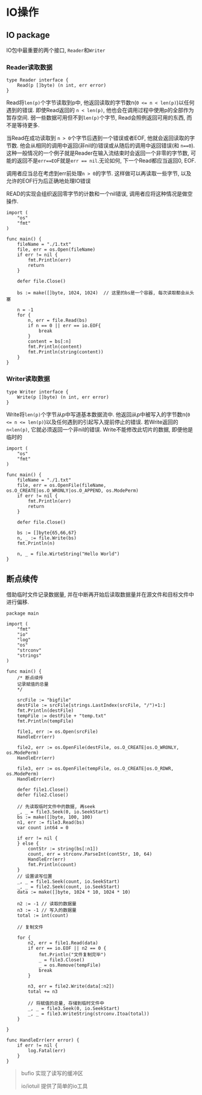 # IO操作

## IO package

IO包中最重要的两个接口, `Reader`和`Writer`

### Reader读取数据

```golang
type Reader interface {
    Read(p []byte) (n int, err error)
}
```

Read将`len(p)`个字节读取到p中, 他返回读取的字节数n(`0 <= n < len(p)`)以任何遇到的错误. 即使Read返回的 `n < len(p)`, 他也会在调用过程中使用p的全部作为暂存空间. 弱一些数据可用但不到`len(p)`个字节, Read会照例返回可用的东西, 而不是等待更多.

当Read在成功读取到 `n > 0`个字节后遇到一个错误或者EOF, 他就会返回读取的字节数. 他会从相同的调用中返回(非nil的)错误或从随后的调用中返回错误(和 `n==0`). 这种一般情况的一个例子就是Reader在输入流结束时会返回一个非零的字节数, 可能的返回不是`err==EO`F就是`err == nil`.无论如何, 下一个Read都应当返回0, EOF.

调用者应当总在考虑到err前处理`n > 0`的字节. 这样做可以再读取一些字节, 以及允许的EOF行为后正确地处理IO错误

READ的实现会组织返回零字节的计数和一个nil错误, 调用者应将这种情况是做空操作.


```golang
import (
    "os"
    "fmt"
)

func main() {
    fileName = "./1.txt"
    file, err = os.Open(fileName)
    if err != nil {
        fmt.Println(err)
        return
    }

    defer file.Close()

    bs := make([]byte, 1024, 1024)  // 这里的bs是一个容器, 每次读取都会从头塞
    
    n = -1
    for {
        n, err = file.Read(bs)
        if n == 0 || err == io.EOF{
            break
        }
        content = bs[:n]
        fmt.Println(content)
        fmt.Println(string(content))
    }
}
```

### Writer读取数据

```golang
type Writer interface {
    Write(p []byte) (n int, err error)
}
```

Write将`len(p)`个字节从p中写道基本数据流中. 他返回从p中被写入的字节数n(`0 <= n <= len(p)`)以及任何遇到的引起写入提前停止的错误. 若Write返回的`n<len(p)`, 它就必须返回一个非nil的错误. Write不能修改此切片的数据, 即便他是临时的


```golang
import (
    "os"
    "fmt"
)

func main() {
    fileName = "./1.txt"
    file, err = os.OpenFile(fileName, os.O_CREATE|os.O_WRONLY|os.O_APPEND, os.ModePerm)
    if err != nil {
        fmt.Println(err)
        return
    }

    defer file.Close()

    bs := []byte{65,66,67}
    n, _ := file.Write(bs)
    fmt.Println(n)

    n, _ = file.WirteString("Hello World")
}
```

## 断点续传

借助临时文件记录数据量, 并在中断再开始后读取数据量并在源文件和目标文件中进行偏移.

```golang
package main

import (
    "fmt"
    "io"
    "log"
    "os"
    "strconv"
    "strings"
)

func main() {
    /* 断点续传
    记录赋值的总量
    */

    srcFile := "bigfile"
    destFile := srcFile[strings.LastIndex(srcFile, "/")+1:]
    fmt.Println(destFile)
    tempFile := destFile + "temp.txt"
    fmt.Println(tempFile)

    file1, err := os.Open(srcFile)
    HandleErr(err)

    file2, err := os.OpenFile(destFile, os.O_CREATE|os.O_WRONLY, os.ModePerm)
    HandleErr(err)

    file3, err := os.OpenFile(tempFile, os.O_CREATE|os.O_RDWR, os.ModePerm)
    HandleErr(err)

    defer file1.Close()
    defer file2.Close()

    // 先读取临时文件中的数据, 再seek
    _, _ = file3.Seek(0, io.SeekStart)
    bs := make([]byte, 100, 100)
    n1, err := file3.Read(bs)
    var count int64 = 0

    if err != nil {
    } else {
        contStr := string(bs[:n1])
        count, err = strconv.ParseInt(contStr, 10, 64)
        HandleErr(err)
        fmt.Println(count)
    }
    // 设置读写位置
    _, _ = file1.Seek(count, io.SeekStart)
    _, _ = file2.Seek(count, io.SeekStart)
    data := make([]byte, 1024 * 10, 1024 * 10)

    n2 := -1 // 读取的数据量
    n3 := -1 // 写入的数据量
    total := int(count)

    // 复制文件

    for {
        n2, err = file1.Read(data)
        if err == io.EOF || n2 == 0 {
            fmt.Println("文件复制完毕")
            _ = file3.Close()
            _ = os.Remove(tempFile)
            break
        }

        n3, err = file2.Write(data[:n2])
        total += n3

        // 将赋值的总量, 存储到临时文件中
        _, _ = file3.Seek(0, io.SeekStart)
        _, _ = file3.WriteString(strconv.Itoa(total))
    }

}

func HandleErr(err error) {
    if err != nil {
        log.Fatal(err)
    }
}
```


> bufio         实现了读写的缓冲区
> 
> io/iotuil    提供了简单的io工具